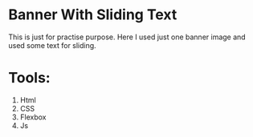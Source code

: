 # Banner With Sliding Text
This is just for practise purpose. Here I used just one banner image and used some text for sliding. 

# Tools:
  1. Html
  2. CSS
  3. Flexbox
  4. Js
